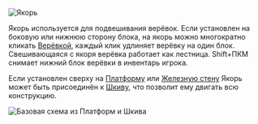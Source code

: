 ![Якорь](block:betterwithmods:anchor)

Якорь используется для подвешивания верёвок.
Если установлен на боковую или нижнюю сторону блока, на якорь можно многократно кликать [Верёвкой](../items/rope.md), каждый клик удлиняет верёвку на один блок. Свешивающаяся с якоря верёвка работает как лестница. Shift+ПКМ снимает нижний блок верёвки в инвентарь игрока.

Если установлен сверху на [Платформу](platform.md) или [Железную стену](iron_wall.md) Якорь может быть присоединён к [Шкиву](pulley.md), что позволит ему двигать всю конструкцию.

![Базовая схема из Платформ и Шкива](betterwithmods:pulley1.png)
